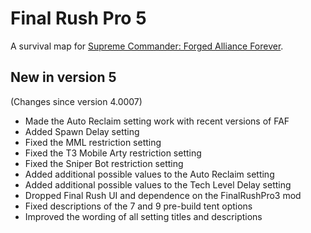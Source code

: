 # Final Rush Pro 5

A survival map for [Supreme Commander: Forged Alliance Forever](http://www.faforever.com).

## New in version 5

(Changes since version 4.0007)

* Made the Auto Reclaim setting work with recent versions of FAF
* Added Spawn Delay setting
* Fixed the MML restriction setting
* Fixed the T3 Mobile Arty restriction setting
* Fixed the Sniper Bot restriction setting
* Added additional possible values to the Auto Reclaim setting
* Added additional possible values to the Tech Level Delay setting
* Dropped Final Rush UI and dependence on the FinalRushPro3 mod
* Fixed descriptions of the 7 and 9 pre-build tent options
* Improved the wording of all setting titles and descriptions
